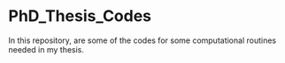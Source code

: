 # PhD_Thesis_Codes
In this repository, are some of the codes for some computational routines needed in my thesis.
